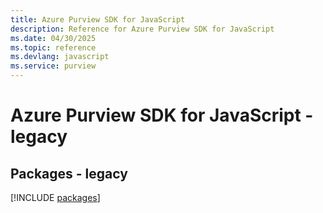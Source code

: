 ```yaml
---
title: Azure Purview SDK for JavaScript
description: Reference for Azure Purview SDK for JavaScript
ms.date: 04/30/2025
ms.topic: reference
ms.devlang: javascript
ms.service: purview
---
```

# Azure Purview SDK for JavaScript - legacy
## Packages - legacy
[!INCLUDE [packages](purview-index.md)]